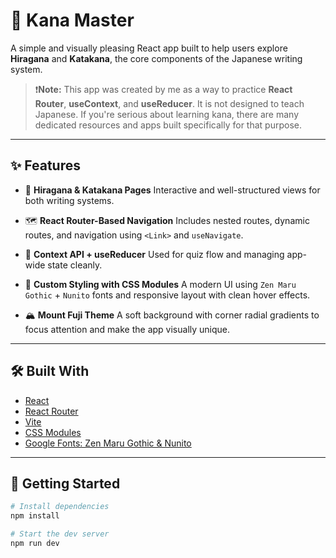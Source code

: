 # 🎌 Kana Master

A simple and visually pleasing React app built to help users explore **Hiragana** and **Katakana**, the core components of the Japanese writing system.

> ❗️**Note:**
> This app was created by me as a way to practice **React Router**, **useContext**, and **useReducer**.
> It is not designed to teach Japanese.
> If you're serious about learning kana, there are many dedicated resources and apps built specifically for that purpose.

---

## ✨ Features

- 🌸 **Hiragana & Katakana Pages**
  Interactive and well-structured views for both writing systems.

- 🗺️ **React Router-Based Navigation**
  Includes nested routes, dynamic routes, and navigation using `<Link>` and `useNavigate`.

- 🧠 **Context API + useReducer**
  Used for quiz flow and managing app-wide state cleanly.

- 🎨 **Custom Styling with CSS Modules**
  A modern UI using `Zen Maru Gothic` + `Nunito` fonts and responsive layout with clean hover effects.

- 🏔️ **Mount Fuji Theme**
  A soft background with corner radial gradients to focus attention and make the app visually unique.

---

## 🛠 Built With

- [React](https://reactjs.org/)
- [React Router](https://reactrouter.com/)
- [Vite](https://vitejs.dev/)
- [CSS Modules](https://github.com/css-modules/css-modules)
- [Google Fonts: Zen Maru Gothic & Nunito](https://fonts.google.com/)

---

## 🚀 Getting Started

```bash
# Install dependencies
npm install

# Start the dev server
npm run dev
```
